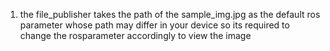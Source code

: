 1) the file_publisher takes the path of the sample_img.jpg as the default ros parameter whose path may differ in your device so its required to change the rosparameter accordingly to view the image
